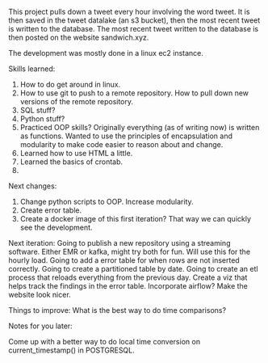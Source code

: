This project pulls down a tweet every hour involving the word tweet. It is then saved in the tweet datalake (an s3 bucket), then the most recent tweet is written to the database. The most recent tweet written to the database is then posted on the website sandwich.xyz.

The development was mostly done in a linux ec2 instance. 

Skills learned:

1) How to do get around in linux.
2) How to use git to push to a remote repository. How to pull down new versions of the remote repository.
3) SQL stuff?
4) Python stuff?
5) Practiced OOP skills? Originally everything (as of writing now) is written as functions. Wanted to use the principles of encapsulation and modularity to make code easier to reason about and change.
6) Learned how to use HTML a little.
7) Learned the basics of crontab.
8)

Next changes:
1) Change python scripts to OOP. Increase modularity.
2) Create error table.
3) Create a docker image of this first iteration? That way we can quickly see the development.

Next iteration:
Going to publish a new repository using a streaming software. Either EMR or kafka, might try both for fun. Will use this for the hourly load. 
Going to add a error table for when rows are not inserted correctly.
Going to create a partitioned table by date.
Going to create an etl process that reloads everything from the previous day.
Create a viz that helps track the findings in the error table.
Incorporate airflow?
Make the website look nicer.

Things to improve:
What is the best way to do time comparisons?

Notes for you later:

Come up with a better way to do local time conversion on current_timestamp() in POSTGRESQL.
